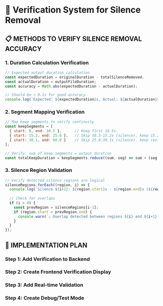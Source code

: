 # 🎯 Verification System for Silence Removal

## 📋 METHODS TO VERIFY SILENCE REMOVAL ACCURACY

### 1. **Duration Calculation Verification**
```javascript
// Expected output duration calculation
const expectedDuration = originalDuration - totalSilenceRemoved;
const actualDuration = outputFileDuration;
const accuracy = Math.abs(expectedDuration - actualDuration);

// Should be < 0.1s for good accuracy
console.log(`Expected: ${expectedDuration}s, Actual: ${actualDuration}s, Diff: ${accuracy}s`);
```

### 2. **Segment Mapping Verification**
```javascript
// Map keep segments to verify continuity
const keepSegments = [
  { start: 0, end: 10.5 },      // Keep first 10.5s
  { start: 15.2, end: 25.8 },   // Skip 10.5-15.2s (silence), keep 15.2-25.8s
  { start: 30.1, end: 60.0 }    // Skip 25.8-30.1s (silence), keep rest
];

// Verify: sum of keep segments = output duration
const totalKeepDuration = keepSegments.reduce((sum, seg) => sum + (seg.end - seg.start), 0);
```

### 3. **Silence Region Validation**
```javascript
// Verify detected silence regions are logical
silenceRegions.forEach((region, i) => {
  console.log(`Silence ${i+1}: ${region.start}s - ${region.end}s (${region.duration}s)`);
  
  // Check for overlaps
  if (i > 0) {
    const prevRegion = silenceRegions[i-1];
    if (region.start < prevRegion.end) {
      console.warn(`⚠️ Overlap detected between regions ${i} and ${i+1}`);
    }
  }
});
```

## 🔧 IMPLEMENTATION PLAN

### Step 1: Add Verification to Backend
### Step 2: Create Frontend Verification Display  
### Step 3: Add Real-time Validation
### Step 4: Create Debug/Test Mode
